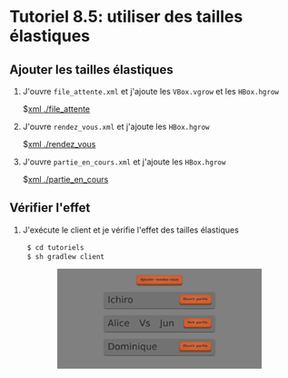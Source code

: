 # Tutoriel 8.5: utiliser des tailles élastiques

## Ajouter les tailles élastiques

1. J'ouvre `file_attente.xml` et j'ajoute les `VBox.vgrow` et les `HBox.hgrow`

    $[xml ./file_attente]()

1. J'ouvre `rendez_vous.xml` et j'ajoute les `HBox.hgrow`

    $[xml ./rendez_vous]()

1. J'ouvre `partie_en_cours.xml` et j'ajoute les `HBox.hgrow`

    $[xml ./partie_en_cours]()


## Vérifier l'effet

1. J'exécute le client et je vérifie l'effet des tailles élastiques

        $ cd tutoriels
        $ sh gradlew client

    <center>
        <img width="75%" src="resultat.png"/>
    </center>
